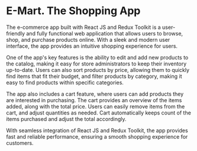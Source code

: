# E-Mart. The Shopping App

The e-commerce app built with React JS and Redux Toolkit is a user-friendly and fully functional web application that allows users to browse, shop, and purchase products online. With a sleek and modern user interface, the app provides an intuitive shopping experience for users.

One of the app's key features is the ability to edit and add new products to the catalog, making it easy for store administrators to keep their inventory up-to-date. Users can also sort products by price, allowing them to quickly find items that fit their budget, and filter products by category, making it easy to find products within specific categories.

The app also includes a cart feature, where users can add products they are interested in purchasing. The cart provides an overview of the items added, along with the total price. Users can easily remove items from the cart, and adjust quantities as needed. Cart automatically keeps count of the items purchased and adjust the total accordingly.

With seamless integration of React JS and Redux Toolkit, the app provides fast and reliable performance, ensuring a smooth shopping experience for customers.
